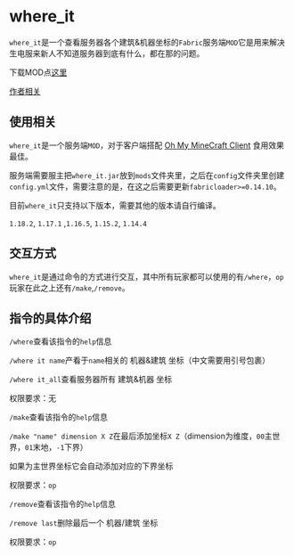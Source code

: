 # where_it

`where_it`是一个查看服务器各个建筑&机器坐标的`Fabric`服务端`MOD`它是用来解决生电服来新人不知道服务器到底有什么，都在那的问题。

下载MOD点[这里](https://github.com/zhenaiwork/where_it/tags)

[作者相关](https://space.bilibili.com/516691966?spm_id_from=333.1007.0.0)

## 使用相关

`where_it`是一个服务端`MOD`，对于客户端搭配  [Oh My MineCraft Client](https://github.com/plusls/oh-my-minecraft-client)  食用效果最佳。

服务端需要服主把`where_it.jar`放到`mods`文件夹里，之后在`config`文件夹里创建`config.yml`文件，需要注意的是，在这之后需要更新`fabricloader>=0.14.10`。

目前`where_it`只支持以下版本，需要其他的版本请自行编译。

`1.18.2`, `1.17.1` ,`1.16.5`, `1.15.2`, `1.14.4`

## 交互方式

`where_it`是通过命令的方式进行交互，其中所有玩家都可以使用的有`/where`，`op`玩家在此之上还有`/make`,`/remove`。

## 指令的具体介绍

`/where`查看该指令的`help`信息

`/where it name`产看于`name`相关的 机器&建筑 坐标（中文需要用引号包裹）

`/where it_all`查看服务器所有 建筑&机器 坐标

权限要求：无



`/make`查看该指令的`help`信息

`/make "name" dimension X Z`在最后添加坐标`X Z`（dimension为维度，`00`主世界，`01`末地，`-1`下界）

如果为主世界坐标它会自动添加对应的下界坐标

权限要求：`op`



`/remove`查看该指令的`help`信息

`/remove last`删除最后一个 机器/建筑 坐标

权限要求：`op`
